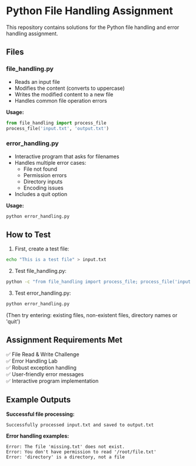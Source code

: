 # Python File Handling Assignment

This repository contains solutions for the Python file handling and error handling assignment.

## Files

### file_handling.py
- Reads an input file
- Modifies the content (converts to uppercase)
- Writes the modified content to a new file
- Handles common file operation errors

**Usage:**
```python
from file_handling import process_file
process_file('input.txt', 'output.txt')
```

### error_handling.py
- Interactive program that asks for filenames
- Handles multiple error cases:
  - File not found
  - Permission errors
  - Directory inputs
  - Encoding issues
- Includes a quit option

**Usage:**
```bash
python error_handling.py
```

## How to Test

1. First, create a test file:
```bash
echo "This is a test file" > input.txt
```

2. Test file_handling.py:
```bash
python -c "from file_handling import process_file; process_file('input.txt', 'output.txt')"
```

3. Test error_handling.py:
```bash
python error_handling.py
```
(Then try entering: existing files, non-existent files, directory names or 'quit')

## Assignment Requirements Met

✅ File Read & Write Challenge  
✅ Error Handling Lab  
✅ Robust exception handling  
✅ User-friendly error messages  
✅ Interactive program implementation

## Example Outputs

**Successful file processing:**
```
Successfully processed input.txt and saved to output.txt
```

**Error handling examples:**
```
Error: The file 'missing.txt' does not exist.
Error: You don't have permission to read '/root/file.txt'
Error: 'directory' is a directory, not a file

